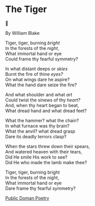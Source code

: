 
# The Tiger
:tiger:

By William Blake

Tiger, tiger, burning _bright_<br>
In the forests of the _night_,<br>
What immortal hand or eye<br>
Could frame thy fearful symmetry?<br>

In what distant deeps or _skies_<br>
Burnt the fire of thine _eyes?_<br>
On what wings dare he aspire?<br>
What the hand dare seize the fire?<br>

And what shoulder and what _art_<br>
Could twist the sinews of thy _heart?_<br>
And, when thy heart began to beat,<br>
What dread hand and what dread feet?<br>

What the hammer? what the chain?<br>
In what furnace was thy brain?<br>
What the anvil? what dread grasp<br>
Dare its deadly terrors clasp?<br>

When the stars threw down their spears,<br>
And watered heaven with their tears,<br>
Did He smile His work to see?<br>
Did He who made the lamb make thee?<br>

Tiger, tiger, burning bright<br>
In the forests of the night,<br>
What immortal hand or eye<br>
Dare frame thy fearful symmetry?<br>
    
[Public Doman Poetry](http://www.public-domain-poetry.com/:-blake/tiger-9207)
